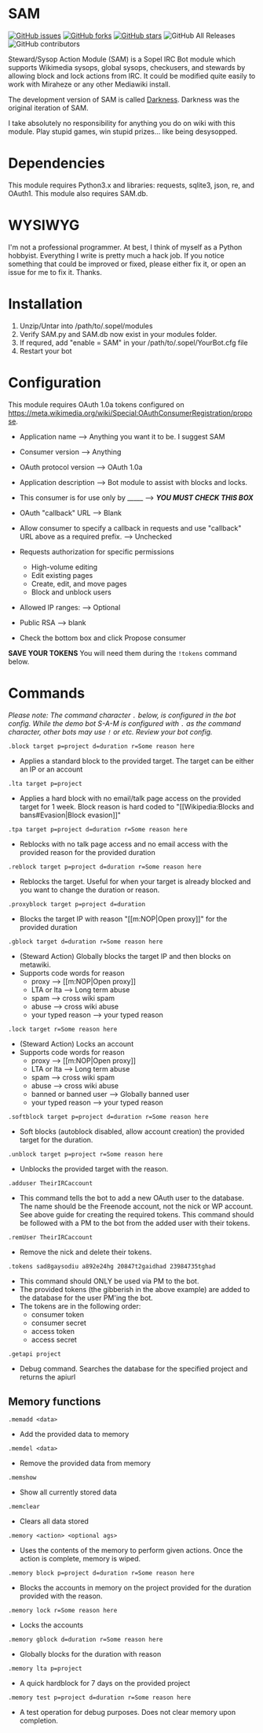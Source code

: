 # SAM

[![GitHub issues](https://img.shields.io/github/issues/Operator873/SAM)](https://github.com/Operator873/SAM/issues)
[![GitHub forks](https://img.shields.io/github/forks/Operator873/SAM)](https://github.com/Operator873/SAM/network)
[![GitHub stars](https://img.shields.io/github/stars/Operator873/SAM)](https://github.com/Operator873/SAM/stargazers)
![GitHub All Releases](https://img.shields.io/github/downloads/Operator873/SAM/total)
![GitHub contributors](https://img.shields.io/github/contributors/Operator873/SAM)

Steward/Sysop Action Module (SAM) is a Sopel IRC Bot module which supports Wikimedia sysops, global sysops, checkusers, and stewards by allowing block and lock actions from IRC. It could be modified quite easily to work with Miraheze or any other Mediawiki install.

The development version of SAM is called [Darkness](https://github.com/Operator873/Darkness). Darkness was the original iteration of SAM.

I take absolutely no responsibility for anything you do on wiki with this module. Play stupid games, win stupid prizes... like being desysopped. 

# Dependencies

This module requires Python3.x and libraries: requests, sqlite3, json, re, and OAuth1. This module also requires SAM.db.

# WYSIWYG

I'm not a professional programmer. At best, I think of myself as a Python hobbyist. Everything I write is pretty much a hack job. If you notice something that could be improved or fixed, please either fix it, or open an issue for me to fix it. Thanks.

# Installation

1. Unzip/Untar into /path/to/.sopel/modules
2. Verify SAM.py and SAM.db now exist in your modules folder.
3. If requred, add "enable = SAM" in your /path/to/.sopel/YourBot.cfg file
4. Restart your bot

# Configuration

This module requires OAuth 1.0a tokens configured on https://meta.wikimedia.org/wiki/Special:OAuthConsumerRegistration/propose.

* Application name --> Anything you want it to be. I suggest SAM
* Consumer version --> Anything
* OAuth protocol version --> OAuth 1.0a
* Application description --> Bot module to assist with blocks and locks.
* This consumer is for use only by _____ --> ***YOU MUST CHECK THIS BOX***
* OAuth "callback" URL --> Blank
* Allow consumer to specify a callback in requests and use "callback" URL above as a required prefix. --> Unchecked
* Requests authorization for specific permissions
  * High-volume editing
  * Edit existing pages
  * Create, edit, and move pages
  * Block and unblock users
 
* Allowed IP ranges: --> Optional
* Public RSA --> blank
* Check the bottom box and click Propose consumer

**SAVE YOUR TOKENS** You will need them during the ```!tokens``` command below.

# Commands

_Please note: The command character ```.``` below, is configured in the bot config. While the demo bot S-A-M is configured with ```.``` as the command character, other bots may use ```!``` or etc. Review your bot config._

```.block target p=project d=duration r=Some reason here```
  - Applies a standard block to the provided target. The target can be either an IP or an account

```.lta target p=project```
  - Applies a hard block with no email/talk page access on the provided target for 1 week. Block reason is hard coded to "[[Wikipedia:Blocks and bans#Evasion|Block evasion]]"

```.tpa target p=project d=duration r=Some reason here```
  - Reblocks with no talk page access and no email access with the provided reason for the provided duration

```.reblock target p=project d=duration r=Some reason here```
  - Reblocks the target. Useful for when your target is already blocked and you want to change the duration or reason.

```.proxyblock target p=project d=duration```
  - Blocks the target IP with reason "[[m:NOP|Open proxy]]" for the provided duration

```.gblock target d=duration r=Some reason here```
  - (Steward Action) Globally blocks the target IP and then blocks on metawiki.
  - Supports code words for reason
    - proxy --> [[m:NOP|Open proxy]]
    - LTA or lta --> Long term abuse
    - spam --> cross wiki spam
    - abuse --> cross wiki abuse
    - your typed reason --> your typed reason

```.lock target r=Some reason here```
  - (Steward Action) Locks an account
  - Supports code words for reason
    - proxy --> [[m:NOP|Open proxy]]
    - LTA or lta --> Long term abuse
    - spam --> cross wiki spam
    - abuse --> cross wiki abuse
    - banned or banned user --> Globally banned user
    - your typed reason --> your typed reason

```.softblock target p=project d=duration r=Some reason here```
  - Soft blocks (autoblock disabled, allow account creation) the provided target for the duration.

```.unblock target p=project r=Some reason here```
  - Unblocks the provided target with the reason.

```.adduser TheirIRCaccount```
  - This command tells the bot to add a new OAuth user to the database. The name should be the Freenode account, not the nick or WP account. See above guide for creating the required tokens. This command should be followed with a PM to the bot from the added user with their tokens.
  
```.remUser TheirIRCaccount```
  - Remove the nick and delete their tokens.

```.tokens sad8gaysodiu a892e24hg 20847t2gaidhad 23984735tghad```
  - This command should ONLY be used via PM to the bot.
  - The provided tokens (the gibberish in the above example) are added to the database for the user PM'ing the bot.
  - The tokens are in the following order:
    - consumer token
    - consumer secret
    - access token
    - access secret

```.getapi project```
  - Debug command. Searches the database for the specified project and returns the apiurl

## Memory functions

```.memadd <data>```
  - Add the provided data to memory

```.memdel <data>```
  - Remove the provided data from memory

```.memshow```
  - Show all currently stored data

```.memclear```
  - Clears all data stored

```.memory <action> <optional ags>```
  - Uses the contents of the memory to perform given actions. Once the action is complete, memory is wiped.
  
```.memory block p=project d=duration r=Some reason here```
  - Blocks the accounts in memory on the project provided for the duration provided with the reason.
  
```.memory lock r=Some reason here```
  - Locks the accounts
  
```.memory gblock d=duration r=Some reason here```
  - Globally blocks for the duration with reason
  
```.memory lta p=project```
  - A quick hardblock for 7 days on the provided project
  
```.memory test p=project d=duration r=Some reason here```
  - A test operation for debug purposes. Does not clear memory upon completion.
